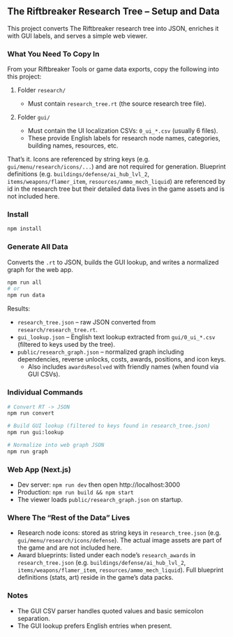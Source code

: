 ## The Riftbreaker Research Tree – Setup and Data

This project converts The Riftbreaker research tree into JSON, enriches it with GUI labels, and serves a simple web viewer.

### What You Need To Copy In

From your Riftbreaker Tools or game data exports, copy the following into this project:

1) Folder `research/`
   - Must contain `research_tree.rt` (the source research tree file).

2) Folder `gui/`
   - Must contain the UI localization CSVs: `0_ui_*.csv` (usually 6 files).
   - These provide English labels for research node names, categories, building names, resources, etc.

That’s it. Icons are referenced by string keys (e.g. `gui/menu/research/icons/...`) and are not required for generation. Blueprint definitions (e.g. `buildings/defense/ai_hub_lvl_2`, `items/weapons/flamer_item`, `resources/ammo_mech_liquid`) are referenced by id in the research tree but their detailed data lives in the game assets and is not included here.

### Install

```bash
npm install
```

### Generate All Data

Converts the `.rt` to JSON, builds the GUI lookup, and writes a normalized graph for the web app.

```bash
npm run all
# or
npm run data
```

Results:
- `research_tree.json` – raw JSON converted from `research/research_tree.rt`.
- `gui_lookup.json` – English text lookup extracted from `gui/0_ui_*.csv` (filtered to keys used by the tree).
- `public/research_graph.json` – normalized graph including dependencies, reverse unlocks, costs, awards, positions, and icon keys.
  - Also includes `awardsResolved` with friendly names (when found via GUI CSVs).

### Individual Commands

```bash
# Convert RT -> JSON
npm run convert

# Build GUI lookup (filtered to keys found in research_tree.json)
npm run gui:lookup

# Normalize into web graph JSON
npm run graph
```

### Web App (Next.js)

- Dev server: `npm run dev` then open http://localhost:3000
- Production: `npm run build && npm start`
- The viewer loads `public/research_graph.json` on startup.

### Where The “Rest of the Data” Lives

- Research node icons: stored as string keys in `research_tree.json` (e.g. `gui/menu/research/icons/defense`). The actual image assets are part of the game and are not included here.
- Award blueprints: listed under each node’s `research_awards` in `research_tree.json` (e.g. `buildings/defense/ai_hub_lvl_2`, `items/weapons/flamer_item`, `resources/ammo_mech_liquid`). Full blueprint definitions (stats, art) reside in the game’s data packs.

### Notes

- The GUI CSV parser handles quoted values and basic semicolon separation.
- The GUI lookup prefers English entries when present.
